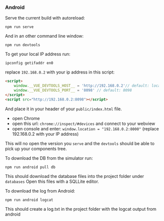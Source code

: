 

### Android

Serve the current build with autoreload:
```
npm run serve
```
And in an other command line window:
```
npm run devtools
```


To get your local IP address run:

```
ipconfig getifaddr en0
```

replace `192.168.0.2` with your ip address in this script:

```html
<script>
    window.__VUE_DEVTOOLS_HOST__ = 'http://192.168.0.2'// default: localhost, use IP address of localhost on android
    window.__VUE_DEVTOOLS_PORT__ = '8098' // default: 8098
</script>
<script src="http://192.168.0.2:8098"></script>
```

And place it in your header of your `public/index.html` file.

- open Chrome
- open this url: `chrome://inspect/#devices` and connect to your webview
- open console and enter: `window.location = "192.168.0.2:8000"` (replace 192.168.0.2 with your IP address)

This will no open the version you `serve` and the `devtools` should be able to pick up your components tree.

To download the DB from the simulator run:

```
npm run android pull db 
```

This should download the database files into the project folder under `databases`
Open this files with a SQLLite editor.

To download the log from Android:

```
npm run android logcat
```

This should create a log.txt in the project folder with the logcat output from android
